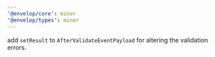 ```yaml
---
'@envelop/core': minor
'@envelop/types': minor
---
```


add `setResult` to `AfterValidateEventPayload` for altering the validation errors.
